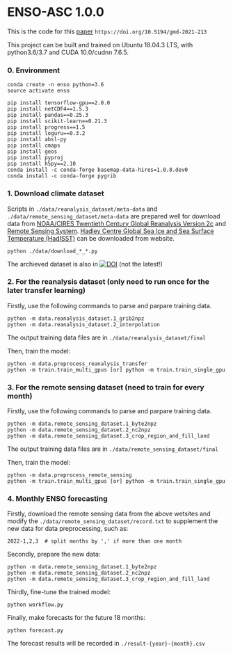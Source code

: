 # ENSO-ASC 1.0.0

This is the code for this [paper](https://gmd.copernicus.org/preprints/gmd-2021-213) `https://doi.org/10.5194/gmd-2021-213`

This project can be built and trained on Ubuntu 18.04.3 LTS, with python3.6/3.7 and CUDA 10.0/cudnn 7.6.5.

### 0. Environment
```
conda create -n enso python=3.6
source activate enso

pip install tensorflow-gpu==2.0.0
pip install netCDF4==1.5.3
pip install pandas==0.25.3
pip install scikit-learn==0.21.3
pip install progress==1.5
pip install loguru==0.3.2
pip install absl-py
pip install cmaps
pip install geos
pip install pyproj
pip install h5py==2.10
conda install -c conda-forge basemap-data-hires=1.0.8.dev0
conda install -c conda-forge pygrib
```

### 1. Download climate dataset
Scripts in `./data/reanalysis_dataset/meta-data` and `./data/remote_sensing_dataset/meta-data` are prepared well for download data from [NOAA/CIRES Twentieth Century Global Reanalysis Version 2c](https://rda.ucar.edu/datasets/ds131.2/index.html/) and [Remote Sensing System](http://www.remss.com/). [Hadley Centre Global Sea Ice and Sea Surface Temperature (HadISST)](https://rda.ucar.edu/datasets/ds277.3/index.html) can be downloaded from website.
```
python ./data/download_*_*.py
```
The archieved dataset is also in [![DOI](https://zenodo.org/badge/DOI/10.5281/zenodo.5179867.svg)](https://doi.org/10.5281/zenodo.5179867) (not the latest!)

### 2. For the reanalysis dataset (only need to run once for the later transfer learning)
Firstly, use the following commands to parse and parpare training data.
```
python -m data.reanalysis_dataset.1_grib2npz
python -m data.reanalysis_dataset.2_interpolation
```
The output training data files are in `./data/reanalysis_dataset/final`

Then, train the model:
```
python -m data.preprocess_reanalysis_transfer
python -m train.train_multi_gpus [or] python -m train.train_single_gpu
```
### 3. For the remote sensing dataset (need to train for every month)
Firstly, use the following commands to parse and parpare training data.
```
python -m data.remote_sensing_dataset.1_byte2npz
python -m data.remote_sensing_dataset.2_nc2npz
python -m data.remote_sensing_dataset.3_crop_region_and_fill_land
```
The output training data files are in `./data/remote_sensing_dataset/final`

Then, train the model:
```
python -m data.preprocess_remote_sensing
python -m train.train_multi_gpus [or] python -m train.train_single_gpu
```

### 4. Monthly ENSO forecasting
Firstly, download the remote sensing data from the above wetsites and modify the `./data/remote_sensing_dataset/record.txt` to supplement the new data for data preprocessing, such as:
```
2022-1,2,3  # split months by ',' if more than one month
```
Secondly, prepare the new data:
```
python -m data.remote_sensing_dataset.1_byte2npz
python -m data.remote_sensing_dataset.2_nc2npz
python -m data.remote_sensing_dataset.3_crop_region_and_fill_land
```
Thirdly, fine-tune the trained model:
```
python workflow.py
```
Finally, make forecasts for the future 18 months:
```
python forecast.py
```
The forecast results will be recorded in `./result-{year}-{month}.csv`

